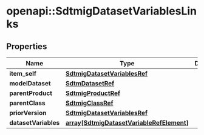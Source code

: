 # openapi::SdtmigDatasetVariablesLinks


## Properties
Name | Type | Description | Notes
------------ | ------------- | ------------- | -------------
**item_self** | [**SdtmigDatasetVariablesRef**](SdtmigDatasetVariablesRef.md) |  | [optional] 
**modelDataset** | [**SdtmDatasetRef**](SdtmDatasetRef.md) |  | [optional] 
**parentProduct** | [**SdtmigProductRef**](SdtmigProductRef.md) |  | [optional] 
**parentClass** | [**SdtmigClassRef**](SdtmigClassRef.md) |  | [optional] 
**priorVersion** | [**SdtmigDatasetVariablesRef**](SdtmigDatasetVariablesRef.md) |  | [optional] 
**datasetVariables** | [**array[SdtmigDatasetVariableRefElement]**](SdtmigDatasetVariableRefElement.md) |  | [optional] 


